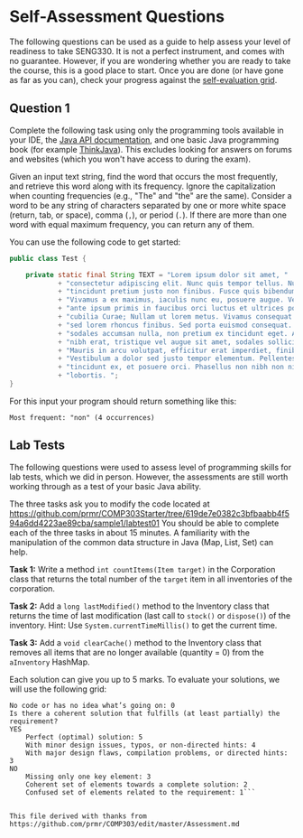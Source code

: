 # Self-Assessment Questions

The following questions can be used as a guide to help assess your level of readiness to take SENG330. It is not a perfect instrument, and comes with no guarantee. However, if you are wondering whether you are ready to take the course, this is a good place to start. Once you are done (or have gone as far as you can), check your progress against the [self-evaluation grid](selfeval.md).

## Question 1

Complete the following task using only the programming tools available in your IDE, the [Java API documentation](https://docs.oracle.com/javase/8/docs/api/), and one basic Java programming book (for example [ThinkJava](http://www.greenteapress.com/thinkapjava/thinkapjava.pdf)). This excludes looking for answers on forums and websites (which you won't have access to during the exam).

Given an input text string, find the word that occurs the most frequently, and retrieve this word along with its frequency. Ignore the capitalization when counting frequencies (e.g., "The" and "the" are the same). Consider a word to be any string of characters separated by one or more white space (return, tab, or space), comma (`,`), or period (`.`). If there are more than one word with equal maximum frequency, you can return any of them.

You can use the following code to get started:

```java
public class Test {

	private static final String TEXT = "Lorem ipsum dolor sit amet, "
			+ "consectetur adipiscing elit. Nunc quis tempor tellus. Nulla "
			+ "tincidunt pretium justo non finibus. Fusce quis bibendum ante. "
			+ "Vivamus a ex maximus, iaculis nunc eu, posuere augue. Vestibulum "
			+ "ante ipsum primis in faucibus orci luctus et ultrices posuere "
			+ "cubilia Curae; Nullam ut lorem metus. Vivamus consequat eros "
			+ "sed lorem rhoncus finibus. Sed porta euismod consequat. Etiam "
			+ "sodales accumsan nulla, non pretium ex tincidunt eget. Aliquam "
			+ "nibh erat, tristique vel augue sit amet, sodales sollicitudin leo. "
			+ "Mauris in arcu volutpat, efficitur erat imperdiet, finibus dolor. "
			+ "Vestibulum a dolor sed justo tempor elementum. Pellentesque eu "
			+ "tincidunt ex, et posuere orci. Phasellus non nibh non nibh pharetra "
			+ "lobortis. ";
}
```

For this input your program should return something like this:

```
Most frequent: "non" (4 occurrences)
```

## Lab Tests

The following questions were used to assess level of programming skills for lab tests, which we did in person. However, the assessments are still worth working through as a test of your basic Java ability. 

The three tasks ask you to modify the code located at 
https://github.com/prmr/COMP303Starter/tree/619de7e0382c3bfbaabb4f594a6dd4223ae89cba/sample1/labtest01 
You should be able to complete each of the three tasks in about 15 minutes.
A familiarity with the manipulation of the common data structure in Java (Map, List, Set) can help.

**Task 1:** Write a method `int countItems(Item target)` in the Corporation class that returns the total number of the `target` item in all inventories of the corporation.

**Task 2:** Add a `long lastModified()` method to the Inventory class that returns the time of last modification (last call to `stock()` or `dispose()`) of the inventory. Hint: Use `System.currentTimeMillis()` to get the current time.

**Task 3:** Add a `void clearCache()` method to the Inventory class that removes all items that are no longer available (quantity = 0) from the `aInventory` HashMap.

Each solution can give you up to 5 marks. To evaluate your solutions, we will use the following grid:

```
No code or has no idea what’s going on: 0
Is there a coherent solution that fulfills (at least partially) the requirement?
YES
	Perfect (optimal) solution: 5
	With minor design issues, typos, or non-directed hints: 4
	With major design flaws, compilation problems, or directed hints: 3
NO
	Missing only one key element: 3
	Coherent set of elements towards a complete solution: 2
	Confused set of elements related to the requirement: 1```


This file derived with thanks from https://github.com/prmr/COMP303/edit/master/Assessment.md
